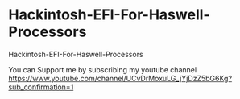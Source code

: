 # Hackintosh-EFI-For-Haswell-Processors
Hackintosh-EFI-For-Haswell-Processors

You can Support me by subscribing my youtube channel https://www.youtube.com/channel/UCvDrMoxuLG_jYjDzZ5bG6Kg?sub_confirmation=1
